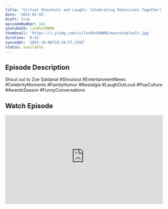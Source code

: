 ```yaml
---
title: 'Virtual Shoutouts and Laughs: Celebrating Dominicans Together!'
date: '2025-05-02'
draft: true
episodeNumber: 141
youtubeId: lsn95oX6WMU
thumbnail: 'https://i.ytimg.com/vi/lsn95oX6WMU/maxresdefault.jpg'
duration: '0:41'
syncedAt: '2025-10-06T18:34:57.239Z'
status: available
---
```

## Episode Description

Shout out to Zoe Saldana! #Shoutout #EntertainmentNews #CelebrityMoments #FamilyHumor #Nostalgia #LaughOutLoud #PopCulture #AwardsSeason #FunnyConversations

## Watch Episode

<div style="position: relative; padding-bottom: 56.25%; height: 0; overflow: hidden;">
  <iframe
    src="https://www.youtube-nocookie.com/embed/lsn95oX6WMU"
    style="position: absolute; top: 0; left: 0; width: 100%; height: 100%;"
    frameborder="0"
    allow="accelerometer; autoplay; clipboard-write; encrypted-media; gyroscope; picture-in-picture"
    allowfullscreen
  ></iframe>
</div>

